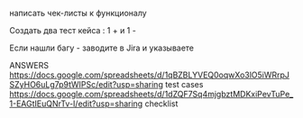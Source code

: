 написать чек-листы к функционалу

Создать два тест кейса : 1 + и 1 - 

Если нашли багу - заводите в Jira и указываете

ANSWERS
https://docs.google.com/spreadsheets/d/1qBZBLYVEQ0oqwXo3lO5iWRrpJSZyHO6uLg7p9tWIPSc/edit?usp=sharing test cases
https://docs.google.com/spreadsheets/d/1dZQF7Sq4mjgbztMDKxiPevTuPe_1-EAGtIEuQNrTv-I/edit?usp=sharing checklist
